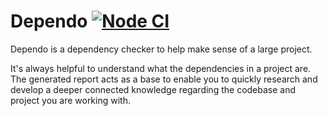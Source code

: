 # Dependo [![Node CI](https://github.com/jrobind/dependo/actions/workflows/main.yml/badge.svg)](https://github.com/jrobind/dependo/actions/workflows/main.yml)

Dependo is a dependency checker to help make sense of a large project.

It's always helpful to understand what the dependencies in a project are. The generated report acts as a base to enable you to quickly research and develop a deeper connected knowledge regarding the codebase and project you are working with.
